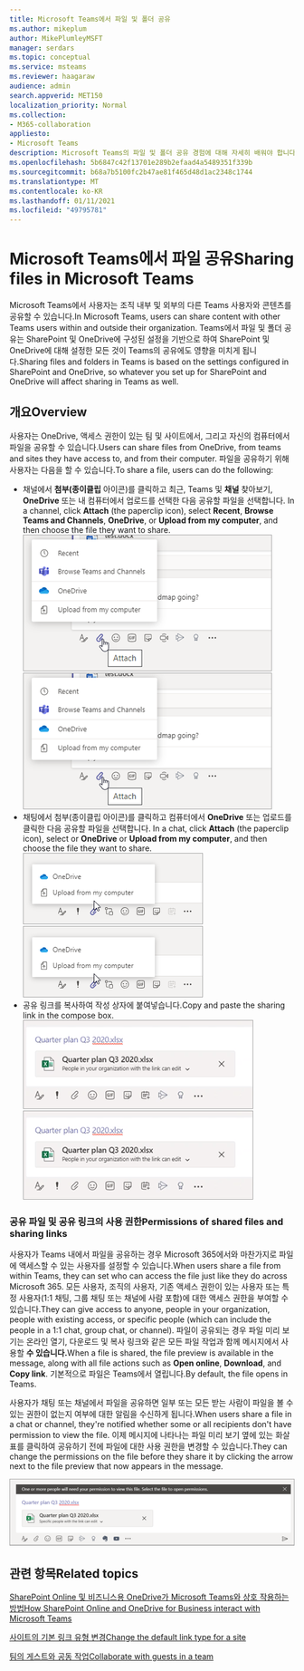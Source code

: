 ```yaml
---
title: Microsoft Teams에서 파일 및 폴더 공유
ms.author: mikeplum
author: MikePlumleyMSFT
manager: serdars
ms.topic: conceptual
ms.service: msteams
ms.reviewer: haagaraw
audience: admin
search.appverid: MET150
localization_priority: Normal
ms.collection:
- M365-collaboration
appliesto:
- Microsoft Teams
description: Microsoft Teams의 파일 및 폴더 공유 경험에 대해 자세히 배워야 합니다.
ms.openlocfilehash: 5b6847c42f13701e289b2efaad4a5489351f339b
ms.sourcegitcommit: b68a7b5100fc2b47ae81f465d48d1ac2348c1744
ms.translationtype: MT
ms.contentlocale: ko-KR
ms.lasthandoff: 01/11/2021
ms.locfileid: "49795781"
---
```

# <a name="sharing-files-in-microsoft-teams"></a><span data-ttu-id="8b4b7-103">Microsoft Teams에서 파일 공유</span><span class="sxs-lookup"><span data-stu-id="8b4b7-103">Sharing files in Microsoft Teams</span></span>

<span data-ttu-id="8b4b7-104">Microsoft Teams에서 사용자는 조직 내부 및 외부의 다른 Teams 사용자와 콘텐츠를 공유할 수 있습니다.</span><span class="sxs-lookup"><span data-stu-id="8b4b7-104">In Microsoft Teams, users can share content with other Teams users within and outside their organization.</span></span> <span data-ttu-id="8b4b7-105">Teams에서 파일 및 폴더 공유는 SharePoint 및 OneDrive에 구성된 설정을 기반으로 하여 SharePoint 및 OneDrive에 대해 설정한 모든 것이 Teams의 공유에도 영향을 미치게 됩니다.</span><span class="sxs-lookup"><span data-stu-id="8b4b7-105">Sharing files and folders in Teams is based on the settings configured in SharePoint and OneDrive, so whatever you set up for SharePoint and OneDrive will affect sharing in Teams as well.</span></span>

## <a name="overview"></a><span data-ttu-id="8b4b7-106">개요</span><span class="sxs-lookup"><span data-stu-id="8b4b7-106">Overview</span></span>

<span data-ttu-id="8b4b7-107">사용자는 OneDrive, 액세스 권한이 있는 팀 및 사이트에서, 그리고 자신의 컴퓨터에서 파일을 공유할 수 있습니다.</span><span class="sxs-lookup"><span data-stu-id="8b4b7-107">Users can share files from OneDrive, from teams and sites they have access to, and from their computer.</span></span> <span data-ttu-id="8b4b7-108">파일을 공유하기 위해 사용자는 다음을 할 수 있습니다.</span><span class="sxs-lookup"><span data-stu-id="8b4b7-108">To share a file, users can do the following:</span></span>

- <span data-ttu-id="8b4b7-109">채널에서 **첨부(종이클립** 아이콘)를 클릭하고 최근, Teams 및 **채널** 찾아보기, **OneDrive** 또는 내 컴퓨터에서 업로드를 선택한 다음 공유할 파일을 선택합니다. </span><span class="sxs-lookup"><span data-stu-id="8b4b7-109">In a channel, click **Attach** (the paperclip icon), select **Recent**, **Browse Teams and Channels**, **OneDrive**, or **Upload from my computer**, and then choose the file they want to share.</span></span> <br> 
    <span data-ttu-id="8b4b7-110">![채널에서 파일 공유를 보여주는 스크린샷](media/share-files-channel.png)</span><span class="sxs-lookup"><span data-stu-id="8b4b7-110">![Screenshot showing sharing a file from a channel](media/share-files-channel.png)</span></span>
- <span data-ttu-id="8b4b7-111">채팅에서 첨부(종이클립 아이콘)를 클릭하고 컴퓨터에서 **OneDrive** 또는 업로드를 클릭한 다음 공유할 파일을 선택합니다.  </span><span class="sxs-lookup"><span data-stu-id="8b4b7-111">In a chat, click **Attach** (the paperclip icon), select  or **OneDrive** or **Upload from my computer**, and then choose the file they want to share.</span></span> <br>
    <span data-ttu-id="8b4b7-112">![채팅에서 파일 공유를 보여주는 스크린샷](media/share-files-chat.png)</span><span class="sxs-lookup"><span data-stu-id="8b4b7-112">![Screenshot showing sharing a file from a chat](media/share-files-chat.png)</span></span>
- <span data-ttu-id="8b4b7-113">공유 링크를 복사하여 작성 상자에 붙여넣습니다.</span><span class="sxs-lookup"><span data-stu-id="8b4b7-113">Copy and paste the sharing link in the compose box.</span></span><br>
    <span data-ttu-id="8b4b7-114">![작성 상자의 파일 미리 보기를 보여주는 스크린샷](media/share-files-link.png)</span><span class="sxs-lookup"><span data-stu-id="8b4b7-114">![Screenshot showing file preview in the compose box](media/share-files-link.png)</span></span>

### <a name="permissions-of-shared-files-and-sharing-links"></a><span data-ttu-id="8b4b7-115">공유 파일 및 공유 링크의 사용 권한</span><span class="sxs-lookup"><span data-stu-id="8b4b7-115">Permissions of shared files and sharing links</span></span>

<span data-ttu-id="8b4b7-116">사용자가 Teams 내에서 파일을 공유하는 경우 Microsoft 365에서와 마찬가지로 파일에 액세스할 수 있는 사용자를 설정할 수 있습니다.</span><span class="sxs-lookup"><span data-stu-id="8b4b7-116">When users share a file from within Teams, they can set who can access the file just like they do across Microsoft 365.</span></span> <span data-ttu-id="8b4b7-117">모든 사용자, 조직의 사용자, 기존 액세스 권한이 있는 사용자 또는 특정 사용자(1:1 채팅, 그룹 채팅 또는 채널에 사람 포함)에 대한 액세스 권한을 부여할 수 있습니다.</span><span class="sxs-lookup"><span data-stu-id="8b4b7-117">They can give access to anyone, people in your organization, people with existing access, or specific people (which can include the people in a 1:1 chat, group chat, or channel).</span></span>  <span data-ttu-id="8b4b7-118">파일이 공유되는 경우 파일 미리 보기는 온라인 열기, 다운로드 및 복사 링크와 같은 모든 파일 작업과 함께 메시지에서 사용할 **수 있습니다.**</span><span class="sxs-lookup"><span data-stu-id="8b4b7-118">When a file is shared, the file preview is available in the message, along with all file actions such as **Open online**, **Download**, and **Copy link**.</span></span> <span data-ttu-id="8b4b7-119">기본적으로 파일은 Teams에서 열립니다.</span><span class="sxs-lookup"><span data-stu-id="8b4b7-119">By default, the file opens in Teams.</span></span>

<span data-ttu-id="8b4b7-120">사용자가 채팅 또는 채널에서 파일을 공유하면 일부 또는 모든 받는 사람이 파일을 볼 수 있는 권한이 없는지 여부에 대한 알림을 수신하게 됩니다.</span><span class="sxs-lookup"><span data-stu-id="8b4b7-120">When users share a file in a chat or channel, they're notified whether some or all recipients don't have permission to view the file.</span></span> <span data-ttu-id="8b4b7-121">이제 메시지에 나타나는 파일 미리 보기 옆에 있는 화살표를 클릭하여 공유하기 전에 파일에 대한 사용 권한을 변경할 수 있습니다.</span><span class="sxs-lookup"><span data-stu-id="8b4b7-121">They can change the permissions on the file before they share it by clicking the arrow next to the file preview that now appears in the message.</span></span>

![받는 사람에게 권한이 없는 경우 알림의 스크린샷](media/share-files-permissions.png)

## <a name="related-topics"></a><span data-ttu-id="8b4b7-123">관련 항목</span><span class="sxs-lookup"><span data-stu-id="8b4b7-123">Related topics</span></span>

[<span data-ttu-id="8b4b7-124">SharePoint Online 및 비즈니스용 OneDrive가 Microsoft Teams와 상호 작용하는 방법</span><span class="sxs-lookup"><span data-stu-id="8b4b7-124">How SharePoint Online and OneDrive for Business interact with Microsoft Teams</span></span>](sharepoint-onedrive-interact.md)

[<span data-ttu-id="8b4b7-125">사이트의 기본 링크 유형 변경</span><span class="sxs-lookup"><span data-stu-id="8b4b7-125">Change the default link type for a site</span></span>](https://docs.microsoft.com/sharepoint/change-default-sharing-link)

[<span data-ttu-id="8b4b7-126">팀의 게스트와 공동 작업</span><span class="sxs-lookup"><span data-stu-id="8b4b7-126">Collaborate with guests in a team</span></span>](https://docs.microsoft.com/microsoft-365/solutions/collaborate-as-team)